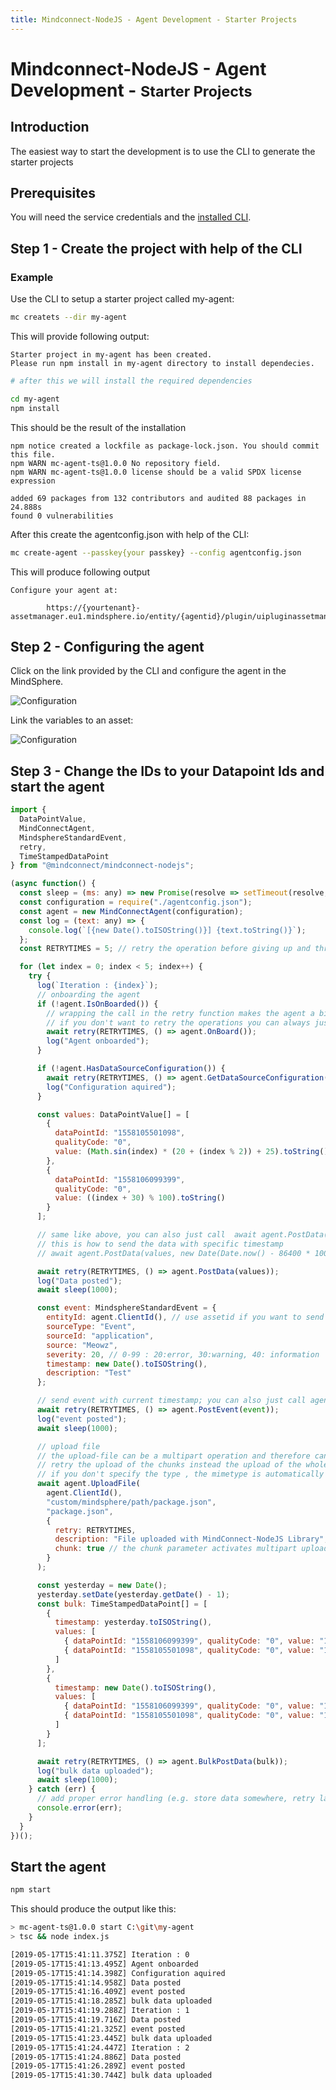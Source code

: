 ```yaml
---
title: Mindconnect-NodeJS - Agent Development - Starter Projects
---
```


# Mindconnect-NodeJS - Agent Development - <small>Starter Projects</small>

## Introduction

The easiest way to start the development is to use the CLI to generate the starter projects

## Prerequisites

You will need the service credentials and the [installed CLI](../cli/setting-up-the-cli.md).

## Step 1 - Create the project with help of the CLI

### Example

Use the CLI to setup a starter project called my-agent:

```bash
mc createts --dir my-agent
```

This will provide following output:

```text
Starter project in my-agent has been created.
Please run npm install in my-agent directory to install dependecies.
```

```bash
# after this we will install the required dependencies

cd my-agent
npm install
```

This should be the result of the installation

```text
npm notice created a lockfile as package-lock.json. You should commit this file.
npm WARN mc-agent-ts@1.0.0 No repository field.
npm WARN mc-agent-ts@1.0.0 license should be a valid SPDX license expression

added 69 packages from 132 contributors and audited 88 packages in 24.888s
found 0 vulnerabilities
```

After this create the agentconfig.json with help of the CLI:

```bash
mc create-agent --passkey{your passkey} --config agentconfig.json
```

This will produce following output

```text
Configure your agent at:

        https://{yourtenant}-assetmanager.eu1.mindsphere.io/entity/{agentid}/plugin/uipluginassetmanagermclib
```

## Step 2 - Configuring the agent

Click on the link provided by the CLI and configure the agent in the MindSphere.

![Configuration](../images/configuration.png)

Link the variables to an asset:

![Configuration](../images/conf_mappings.png)

## Step 3 - Change the IDs to your Datapoint Ids and start the agent

```javascript
import {
  DataPointValue,
  MindConnectAgent,
  MindsphereStandardEvent,
  retry,
  TimeStampedDataPoint
} from "@mindconnect/mindconnect-nodejs";

(async function() {
  const sleep = (ms: any) => new Promise(resolve => setTimeout(resolve, ms));
  const configuration = require("./agentconfig.json");
  const agent = new MindConnectAgent(configuration);
  const log = (text: any) => {
    console.log(`[{new Date().toISOString()}] {text.toString()}`);
  };
  const RETRYTIMES = 5; // retry the operation before giving up and throwing exception

  for (let index = 0; index < 5; index++) {
    try {
      log(`Iteration : {index}`);
      // onboarding the agent
      if (!agent.IsOnBoarded()) {
        // wrapping the call in the retry function makes the agent a bit more resilliant
        // if you don't want to retry the operations you can always just call await agent.OnBoard(); instaead.
        await retry(RETRYTIMES, () => agent.OnBoard());
        log("Agent onboarded");
      }

      if (!agent.HasDataSourceConfiguration()) {
        await retry(RETRYTIMES, () => agent.GetDataSourceConfiguration());
        log("Configuration aquired");
      }

      const values: DataPointValue[] = [
        {
          dataPointId: "1558105501098",
          qualityCode: "0",
          value: (Math.sin(index) * (20 + (index % 2)) + 25).toString()
        },
        {
          dataPointId: "1558106099399",
          qualityCode: "0",
          value: ((index + 30) % 100).toString()
        }
      ];

      // same like above, you can also just call  await agent.PostData(values) if you don't want to retry the operation
      // this is how to send the data with specific timestamp
      // await agent.PostData(values, new Date(Date.now() - 86400 * 1000));

      await retry(RETRYTIMES, () => agent.PostData(values));
      log("Data posted");
      await sleep(1000);

      const event: MindsphereStandardEvent = {
        entityId: agent.ClientId(), // use assetid if you want to send event somewhere else :)
        sourceType: "Event",
        sourceId: "application",
        source: "Meowz",
        severity: 20, // 0-99 : 20:error, 30:warning, 40: information
        timestamp: new Date().toISOString(),
        description: "Test"
      };

      // send event with current timestamp; you can also just call agent.PostEvent(event) if you don't want to retry the operation
      await retry(RETRYTIMES, () => agent.PostEvent(event));
      log("event posted");
      await sleep(1000);

      // upload file
      // the upload-file can be a multipart operation and therefore can be configured to
      // retry the upload of the chunks instead the upload of the whole file.
      // if you don't specify the type , the mimetype is automatically determined by the library
      await agent.UploadFile(
        agent.ClientId(),
        "custom/mindsphere/path/package.json",
        "package.json",
        {
          retry: RETRYTIMES,
          description: "File uploaded with MindConnect-NodeJS Library",
          chunk: true // the chunk parameter activates multipart upload
        }
      );

      const yesterday = new Date();
      yesterday.setDate(yesterday.getDate() - 1);
      const bulk: TimeStampedDataPoint[] = [
        {
          timestamp: yesterday.toISOString(),
          values: [
            { dataPointId: "1558106099399", qualityCode: "0", value: "10" },
            { dataPointId: "1558105501098", qualityCode: "0", value: "10" }
          ]
        },
        {
          timestamp: new Date().toISOString(),
          values: [
            { dataPointId: "1558106099399", qualityCode: "0", value: "10" },
            { dataPointId: "1558105501098", qualityCode: "0", value: "10" }
          ]
        }
      ];

      await retry(RETRYTIMES, () => agent.BulkPostData(bulk));
      log("bulk data uploaded");
      await sleep(1000);
    } catch (err) {
      // add proper error handling (e.g. store data somewhere, retry later etc. )
      console.error(err);
    }
  }
})();
```

## Start the agent

```bash
npm start
```

This should produce the output like this:

```bash
> mc-agent-ts@1.0.0 start C:\git\my-agent
> tsc && node index.js

[2019-05-17T15:41:11.375Z] Iteration : 0
[2019-05-17T15:41:13.495Z] Agent onboarded
[2019-05-17T15:41:14.398Z] Configuration aquired
[2019-05-17T15:41:14.958Z] Data posted
[2019-05-17T15:41:16.409Z] event posted
[2019-05-17T15:41:18.285Z] bulk data uploaded
[2019-05-17T15:41:19.288Z] Iteration : 1
[2019-05-17T15:41:19.716Z] Data posted
[2019-05-17T15:41:21.325Z] event posted
[2019-05-17T15:41:23.445Z] bulk data uploaded
[2019-05-17T15:41:24.447Z] Iteration : 2
[2019-05-17T15:41:24.886Z] Data posted
[2019-05-17T15:41:26.289Z] event posted
[2019-05-17T15:41:30.744Z] bulk data uploaded
```
